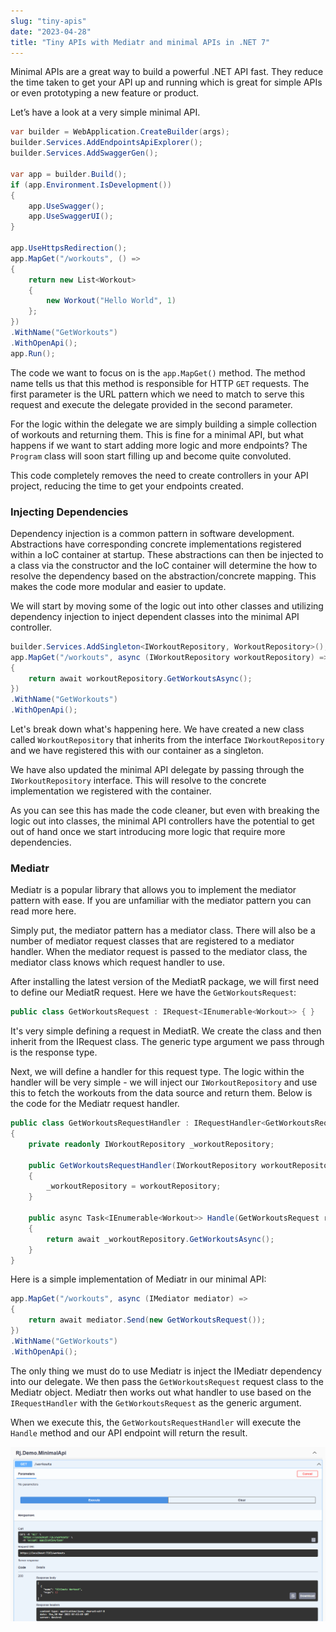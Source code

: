 ```yaml
---
slug: "tiny-apis"
date: "2023-04-28"
title: "Tiny APIs with Mediatr and minimal APIs in .NET 7"
---
```


Minimal APIs are a great way to build a powerful .NET API fast. They reduce the time taken to get your API up and running which is great for simple APIs or even prototyping a new feature or product.

Let’s have a look at a very simple minimal API. 

```cs
var builder = WebApplication.CreateBuilder(args);
builder.Services.AddEndpointsApiExplorer();
builder.Services.AddSwaggerGen();

var app = builder.Build();
if (app.Environment.IsDevelopment())
{
    app.UseSwagger();
    app.UseSwaggerUI();
}

app.UseHttpsRedirection();
app.MapGet("/workouts", () =>
{
    return new List<Workout> 
    { 
        new Workout("Hello World", 1) 
    }; 
})
.WithName("GetWorkouts")
.WithOpenApi();
app.Run();
```

The code we want to focus on is the `app.MapGet()` method. The method name tells us that this method is responsible for HTTP `GET` requests. The first parameter is the URL pattern which we need to match to serve this request and execute the delegate provided in the second parameter.

For the logic within the delegate we are simply building a simple collection of workouts and returning them. This is fine for a minimal API, but what happens if we want to start adding more logic and more endpoints? The `Program` class will soon start filling up and become quite convoluted.

This code completely removes the need to create controllers in your API project, reducing the time to get your endpoints created.

### Injecting Dependencies

Dependency injection is a common pattern in software development. Abstractions have corresponding concrete implementations registered within a IoC container at startup. These abstractions can then be injected to a class via the constructor and the IoC container will determine the how to resolve the dependency based on the abstraction/concrete mapping. This makes the code more modular and easier to update. 

We will start by moving some of the logic out into other classes and utilizing dependency injection to inject dependent classes into the minimal API controller.


```cs
builder.Services.AddSingleton<IWorkoutRepository, WorkoutRepository>();
app.MapGet("/workouts", async (IWorkoutRepository workoutRepository) =>
{
    return await workoutRepository.GetWorkoutsAsync();
})
.WithName("GetWorkouts")
.WithOpenApi();
```

Let's break down what's happening here. We have created a new class called `WorkoutRepository` that inherits from the interface `IWorkoutRepository` and we have registered this with our container as a singleton. 

We have also updated the minimal API delegate by passing through the `IWorkoutRepository` interface. This will resolve to the concrete implementation we registered with the container.

As you can see this has made the code cleaner, but even with breaking the logic out into classes, the minimal API controllers have the potential to get out of hand once we start introducing more logic that require more dependencies.

### Mediatr

Mediatr is a popular library that allows you to implement the mediator pattern with ease. If you are unfamiliar with the mediator pattern you can read more here.

Simply put, the mediator pattern has a mediator class. There will also be a number of mediator request classes that are registered to a mediator handler. When the mediator request is passed to the mediator class, the mediator class knows which request handler to use.

After installing the latest version of the MediatR package, we will first need to define our MediatR request. Here we have the `GetWorkoutsRequest`:

```cs
public class GetWorkoutsRequest : IRequest<IEnumerable<Workout>> { }
```

It's very simple defining a request in MediatR. We create the class and then inherit from the IRequest class. The generic type argument we pass through is the response type.

Next, we will define a handler for this request type. The logic within the handler will be very simple - we will inject our `IWorkoutRepository` and use this to fetch the workouts from the data source and return them. Below is the code for the Mediatr request handler.

```cs
public class GetWorkoutsRequestHandler : IRequestHandler<GetWorkoutsRequest, IEnumerable<Workout>>
{
    private readonly IWorkoutRepository _workoutRepository;

    public GetWorkoutsRequestHandler(IWorkoutRepository workoutRepository)
    {
        _workoutRepository = workoutRepository;
    }

    public async Task<IEnumerable<Workout>> Handle(GetWorkoutsRequest request, CancellationToken cancellationToken)
    {
        return await _workoutRepository.GetWorkoutsAsync();
    }
}
```

Here is a simple implementation of Mediatr in our minimal API: 

```cs
app.MapGet("/workouts", async (IMediator mediator) =>
{
    return await mediator.Send(new GetWorkoutsRequest());
})
.WithName("GetWorkouts")
.WithOpenApi();
```

The only thing we must do to use Mediatr is inject the IMediatr dependency into our delegate. We then pass the `GetWorkoutsRequest` request class to the Mediatr object. Mediatr then works out what handler to use based on the `IRequestHandler` with the `GetWorkoutsRequest` as the generic argument. 

When we execute this, the `GetWorkoutsRequestHandler` will execute the `Handle` method and our API endpoint will return the result.

![Screenshot 6](../images/tinyapi_06.png)